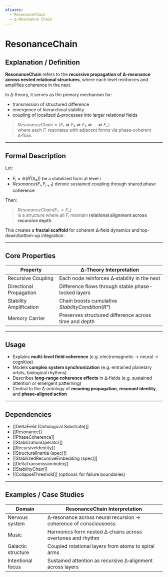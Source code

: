 ```yaml
---
aliases:
  - ResonanceChain
  - ∆‑Resonance Chain
---
```


# ResonanceChain

## Explanation / Definition

**ResonanceChain** refers to the **recursive propagation of ∆‑resonance across nested relational structures**, where each level reinforces and amplifies coherence in the next.

In ∆‑theory, it serves as the primary mechanism for:

- transmission of structured difference  
- emergence of hierarchical stability  
- coupling of localized ∆‑processes into larger relational fields  

> $ResonanceChain = \langle F₁ ⇄ F₂ ⇄ F₃ ⇄ … ⇄ Fₙ \rangle$  
> where each $Fᵢ$ resonates with adjacent forms via phase‑coherent ∆‑flow.

---

## Formal Description

Let:

- $Fᵢ = ⊚(R^i(∆₀))$ be a stabilized form at level *i*  
- $Resonance(Fᵢ, F_{i+1})$ denote sustained coupling through shared phase coherence

Then:

> $ResonanceChain(F₁ → Fₙ)$  
> is a structure where all $Fᵢ$ maintain **relational alignment across recursive depth**.

This creates a **fractal scaffold** for coherent ∆‑field dynamics and top-down/bottom-up integration.

---

## Core Properties

| Property               | ∆‑Theory Interpretation                                         |
|------------------------|----------------------------------------------------------------|
| Recursive Coupling     | Each node reinforces ∆‑stability in the next                   |
| Directional Propagation| Difference flows through stable phase-locked layers            |
| Stability Amplification| Chain boosts cumulative $StabilityCondition(Rⁿ)$               |
| Memory Carrier         | Preserves structured difference across time and depth          |

---

## Usage

- Explains **multi-level field coherence** (e.g. electromagnetic → neural → cognitive)  
- Models **complex system synchronization** (e.g. entrained planetary orbits, biological rhythms)  
- Describes **long-range coherence effects** in ∆‑fields (e.g. sustained attention or emergent patterning)  
- Central to the ∆‑ontology of **meaning propagation**, **resonant identity**, and **phase-aligned action**

---

## Dependencies

- [[DeltaField (Ontological Substrate)]]  
- [[Resonance]]  
- [[PhaseCoherence]]  
- [[StabilizationOperator]]  
- [[RecursiveIdentity]]  
- [[StructuralInertia (spec)]]  
- [[StabilizedRecursiveEmbedding (spec)]]  
- [[DeltaTransmissionIndex]]  
- [[StabilityChain]]  
- [[CollapseThreshold]] (optional: for failure boundaries)  

---

## Examples / Case Studies

| Domain              | ResonanceChain Interpretation                                     |
|---------------------|-------------------------------------------------------------------|
| Nervous system      | ∆‑resonance across neural recursion → coherence of consciousness |
| Music               | Harmonics form nested ∆‑chains across overtones and rhythm        |
| Galactic structure  | Coupled rotational layers from atoms to spiral arms               |
| Intentional focus   | Sustained attention as recursive ∆‑alignment across layers        |
